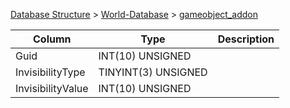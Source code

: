 [Database Structure](Database-Structure) > [World-Database](World-Database) > [gameobject_addon](gameobject_addon)

Column | Type | Description
--- | --- | ---
Guid | INT(10) UNSIGNED | 
InvisibilityType | TINYINT(3) UNSIGNED | 
InvisibilityValue | INT(10) UNSIGNED | 
